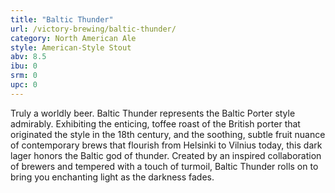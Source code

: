 ```yaml
---
title: "Baltic Thunder"
url: /victory-brewing/baltic-thunder/
category: North American Ale
style: American-Style Stout
abv: 8.5
ibu: 0
srm: 0
upc: 0
---
```

Truly a worldly beer. Baltic Thunder represents the Baltic Porter style admirably. Exhibiting the enticing, toffee roast of the British porter that originated the style in the 18th century, and the soothing, subtle fruit nuance of contemporary brews that flourish from Helsinki to Vilnius today, this dark lager honors the Baltic god of thunder.  Created by an inspired collaboration of brewers and tempered with a touch of turmoil, Baltic Thunder rolls on to bring you enchanting light as the darkness fades.
